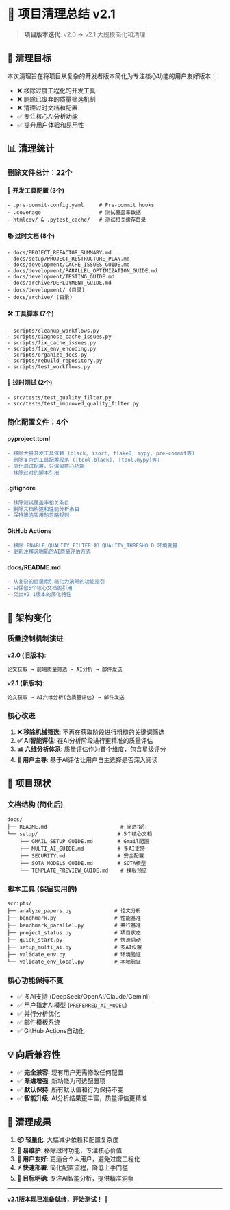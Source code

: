 # 🧹 项目清理总结 v2.1

> **项目版本迭代**: v2.0 → v2.1 大规模简化和清理

## 🎯 清理目标

本次清理旨在将项目从复杂的开发者版本简化为专注核心功能的用户友好版本：

- ❌ 移除过度工程化的开发工具
- ❌ 删除已废弃的质量筛选机制  
- ❌ 清理过时文档和配置
- ✅ 专注核心AI分析功能
- ✅ 提升用户体验和易用性

## 📊 清理统计

### 删除文件总计：**22个**

#### 🔧 开发工具配置 (3个)
```
- .pre-commit-config.yaml     # Pre-commit hooks
- .coverage                   # 测试覆盖率数据  
- htmlcov/ & .pytest_cache/   # 测试相关缓存目录
```

#### 📚 过时文档 (8个)
```
- docs/PROJECT_REFACTOR_SUMMARY.md
- docs/setup/PROJECT_RESTRUCTURE_PLAN.md  
- docs/development/CACHE_ISSUES_GUIDE.md
- docs/development/PARALLEL_OPTIMIZATION_GUIDE.md
- docs/development/TESTING_GUIDE.md
- docs/archive/DEPLOYMENT_GUIDE.md
- docs/development/ (目录)
- docs/archive/ (目录)
```

#### 🛠️ 工具脚本 (7个)
```
- scripts/cleanup_workflows.py
- scripts/diagnose_cache_issues.py
- scripts/fix_cache_issues.py
- scripts/fix_env_encoding.py
- scripts/organize_docs.py
- scripts/rebuild_repository.py
- scripts/test_workflows.py
```

#### 🧪 过时测试 (2个)
```
- src/tests/test_quality_filter.py
- src/tests/test_improved_quality_filter.py
```

### 简化配置文件：**4个**

#### pyproject.toml
```diff
- 移除大量开发工具依赖 (black, isort, flake8, mypy, pre-commit等)
- 删除复杂的工具配置段落 ([tool.black], [tool.mypy]等)
- 简化测试配置，只保留核心功能
- 移除过时的脚本引用
```

#### .gitignore
```diff
- 移除测试覆盖率相关条目
- 删除文档构建和性能分析条目
- 保持简洁实用的忽略规则
```

#### GitHub Actions
```diff
- 移除 ENABLE_QUALITY_FILTER 和 QUALITY_THRESHOLD 环境变量
- 更新注释说明新的AI质量评估方式
```

#### docs/README.md
```diff
- 从复杂的目录索引简化为清晰的功能指引
- 只保留5个核心文档的引用
- 突出v2.1版本的简化特性
```

## 🔄 架构变化

### 质量控制机制演进

**v2.0 (旧版本)**:
```
论文获取 → 前端质量筛选 → AI分析 → 邮件发送
```

**v2.1 (新版本)**:
```
论文获取 → AI六维分析(含质量评估) → 邮件发送
```

### 核心改进

1. **❌ 移除机械筛选**: 不再在获取阶段进行粗糙的关键词筛选
2. **✅ AI智能评估**: 在AI分析阶段进行更精准的质量评估
3. **📊 六维分析体系**: 质量评估作为首个维度，包含星级评分
4. **🎯 用户主导**: 基于AI评估让用户自主选择是否深入阅读

## 🚀 项目现状

### 文档结构 (简化后)
```
docs/
├── README.md                        # 简洁指引
└── setup/                          # 5个核心文档
    ├── GMAIL_SETUP_GUIDE.md        # Gmail配置
    ├── MULTI_AI_GUIDE.md           # 多AI支持
    ├── SECURITY.md                 # 安全配置
    ├── SOTA_MODELS_GUIDE.md        # SOTA模型
    └── TEMPLATE_PREVIEW_GUIDE.md    # 模板预览
```

### 脚本工具 (保留实用的)
```
scripts/
├── analyze_papers.py              # 论文分析
├── benchmark.py                   # 性能基准
├── benchmark_parallel.py          # 并行基准
├── project_status.py              # 项目状态
├── quick_start.py                 # 快速启动
├── setup_multi_ai.py              # 多AI设置
├── validate_env.py                # 环境验证
└── validate_env_local.py          # 本地验证
```

### 核心功能保持不变
- ✅ 多AI支持 (DeepSeek/OpenAI/Claude/Gemini)
- ✅ 用户指定AI模型 (`PREFERRED_AI_MODEL`)
- ✅ 并行分析优化
- ✅ 邮件模板系统
- ✅ GitHub Actions自动化

## 💡 向后兼容性

- ✅ **完全兼容**: 现有用户无需修改任何配置
- ✅ **渐进增强**: 新功能为可选配置项
- ✅ **默认保持**: 所有默认值和行为保持不变
- ✅ **智能升级**: AI分析结果更丰富，质量评估更精准

## 🎊 清理成果

1. **📦 轻量化**: 大幅减少依赖和配置复杂度
2. **🔧 易维护**: 移除过时功能，专注核心价值
3. **👥 用户友好**: 更适合个人用户，避免过度工程化
4. **⚡ 快速部署**: 简化配置流程，降低上手门槛
5. **🎯 目标明确**: 专注AI智能分析，提供精准洞察

---

**v2.1版本现已准备就绪，开始测试！** 🚀 